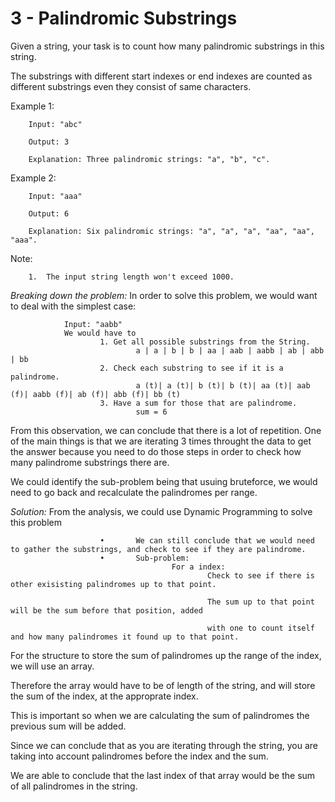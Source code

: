 # 3 - Palindromic Substrings
Given a string, your task is to count how many palindromic substrings in this string. 

The substrings with different start indexes or end indexes are counted as different substrings even they consist of same characters. 

Example 1:

        Input: "abc"

        Output: 3

        Explanation: Three palindromic strings: "a", "b", "c".

Example 2:

        Input: "aaa"

        Output: 6

        Explanation: Six palindromic strings: "a", "a", "a", "aa", "aa", "aaa".

Note:

        1.	The input string length won't exceed 1000.

*Breaking down the problem:*
        In order to solve this problem, we would want to deal with the simplest case:
        
                Input: "aabb"
                We would have to 
                        1. Get all possible substrings from the String.
                                a | a | b | b | aa | aab | aabb | ab | abb | bb 
                        2. Check each substring to see if it is a palindrome.
                                a (t)| a (t)| b (t)| b (t)| aa (t)| aab (f)| aabb (f)| ab (f)| abb (f)| bb (t)
                        3. Have a sum for those that are palindrome.
                                sum = 6
         
From this observation, we can conclude that there is a lot of repetition. 
One of the main things is that we are iterating 3 times throught the data to get the answer 
because you need to do those steps in order to check how many palindrome substrings there are. 

We could identify the sub-problem being that usuing bruteforce, we would need to go back and 
recalculate the palindromes per range. 

        
 *Solution:*
        From the analysis, we could use Dynamic Programming to solve this problem
        
                        •       We can still conclude that we would need to gather the substrings, and check to see if they are palindrome.
                        •       Sub-problem:
                                        For a index:
                                                Check to see if there is other exisisting palindromes up to that point.
                                                
                                                The sum up to that point will be the sum before that position, added 
                                                
                                                with one to count itself and how many palindromes it found up to that point. 
                                        
                                        
 For the structure to store the sum of palindromes up the range of the index, we will use an array.
 
 Therefore the array would have to be of length of the string, and will store the sum of the index, at the approprate index. 
 
 This is important so when we are calculating the sum of palindromes the previous sum will be added. 
 
 Since we can conclude that as you are iterating through the string, you are taking into account palindromes before the index and the sum.
 
 We are able to conclude that the last index of that array would be the sum of all palindromes in the string. 
